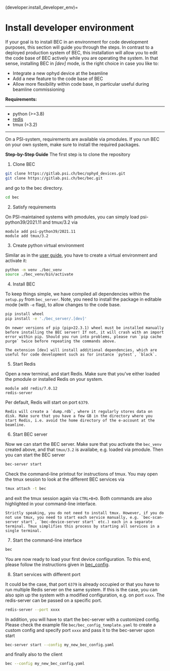 (developer.install_developer_env)=
# Install developer environment

If your goal is to install BEC in an environment for code development purposes, this section will guide you through the steps. 
In contrast to a deployed production system of BEC, this installation will allow you to edit the code base of BEC actively while you are operating the system.
In that sense, installing BEC in _[dev]_ mode, is the right choice in case you like to:

- Integrate a new ophyd device at the beamline
- Add a new feature to the code base of BEC
- Allow more flexibility within code base, in particular useful during beamline commissioning

**Requirements:**

---
- python (>=3.8)
- [redis](https://redis.io)
- tmux (=3.2)
---


On a PSI-system, requirements are available via pmodules. If you run BEC on your own system, make sure to install the required packages. 

**Step-by-Step Guide**
The first step is to clone the repository

1. Clone BEC

```bash
git clone https://gitlab.psi.ch/bec/ophyd_devices.git
git clone https://gitlab.psi.ch/bec/bec.git
```
and go to the bec directory.

```bash
cd bec
```

2. Satisfy requirements

On PSI-maintained systems with pmodules, you can simply load psi-python39/2021.11 and tmux/3.2 via

```{code-block} bash 
module add psi-python39/2021.11
module add tmux/3.2
```

3. Create python virtual environment

Similar as in the [user guide](#user.installation), you have to create a virtual environment and activate it:

```bash
python -m venv ./bec_venv
source ./bec_venv/bin/activate
```

4. Install BEC

To keep things simple, we have compiled all dependencies within the `setup.py` from `bec_server`. 
Note, you need to install the package in editable mode (with `-e` flag), to allow changes to the code base.

```bash
pip install wheel
pip install -e './bec_server/.[dev]'
```
```{warning}
On newer versions of pip (pip>22.3.1) wheel must be installed manually before installing the BEC server! If not, it will crash with an import error within pip. Should you run into problems, please run `pip cache purge` twice before repeating the commands above.  
```
```{note}
The extension [dev] will install additional dependencies, which are useful for code development such as for instance `pytest`, `black`.
```
5. Start Redis

Open a new terminal, and start Redis. 
Make sure that you've either loaded the pmodule or installed Redis on your system.
```
module add redis/7.0.12
redis-server
```

Per default, Redis will start on port `6379`.

```{tip}
Redis will create a `dump.rdb`, where it regularly stores data on disk. Make sure that you have a few GB in the directory where you start Redis, i.e. avoid the home directory of the e-account at the beamline.
```

6. Start BEC server

Now we can start the BEC server.
Make sure that you activate the `bec_venv` created above, and that `tmux/3.2` is availabe, e.g. loaded via pmodule. 
Then you can start the BEC server
```bash
bec-server start
```
Check the command-line printout for instructions of tmux.
You may open the tmux session to look at the different BEC services via

```bash
tmux attach -t bec
```
and exit the tmux session again via `CTRL+B+D`. 
Both commands are also highlighted in your command-line interface.

```{note}
Strictly speaking, you do not need to install tmux. However, if you do not use tmux, you need to start each service manually, e.g. `bec-scan-server start`, `bec-device-server start` etc.) each in a separate terminal. Tmux simplifies this process by starting all services in a single terminal.
```

7. Start the command-line interface

```bash
bec
```

You are now ready to load your first device configuration. 
To this end, please follow the instructions given in [bec_config](#developer.bec_config).

8. Start services with different port

It could be the case, that port `6379` is already occupied or that you have to run multiple Redis server on the same system. 
If this is the case, you can also spin up the system with a modified configuration, e.g. on port `xxxx`.
The redis-server can be passed on a specific port.

```bash
redis-server --port xxxx
```
In addition, you will have to start the bec-server with a customized config. 
Please check the example file ``bec/bec_config_template.yaml`` to create a custom config and specify port `xxxx` and pass it to the bec-server upon start

``` bash
bec-server start --config my_new_bec_config.yaml
```
and finally also to the client

```bash
bec --config my_new_bec_config.yaml
```

